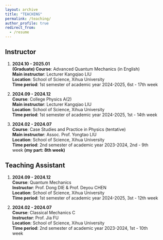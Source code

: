 ```yaml
---
layout: archive
title: "TEACHING"
permalink: /teaching/
author_profile: true
redirect_from:
  - /resume
---
```

## **Instructor**
1. **2024.10 - 2025.01** <br />
   **(Graduate) Course**: Advanced Quantum Mechanics (in English) <br />
   **Main instructor**: Lecturer Kangqiao LIU <br />
   **Location**: School of Science, Xihua University <br />
   **Time period**: 1st semester of academic year 2024-2025, 6st - 17th week
  
2. **2024.09 - 2024.12** <br />
   **Course**: College Physics A(2) <br />
   **Main instructor**: Lecturer Kangqiao LIU <br />
   **Location**: School of Science, Xihua University <br />
   **Time period**: 1st semester of academic year 2024-2025, 1st - 14th week

3. **2024.02 - 2024.07** <br />
   **Course**: Case Studies and Practice in Physics (tentative) <br />
   **Main instructor**: Assoc. Prof. Yongtao LIU <br />
   **Location**: School of Science, Xihua University <br />
   **Time period**: 2nd semester of academic year 2023-2024, 2nd - 9th week **(my part: 8th week)**

## **Teaching Assistant**
1. **2024.09 - 2024.12** <br />
   **Course**: Quantum Mechanics <br />
   **Instructor**: Prof. Dong DIE & Prof. Deyou CHEN <br />
   **Location**: School of Science, Xihua University <br />
   **Time period**: 1st semester of academic year 2024-2025, 3st - 12th week
  
2. **2024.02 - 2024.07** <br />
   **Course**: Classical Mechanics C <br />
   **Instructor**: Prof. Jia FU <br />
   **Location**: School of Science, Xihua University <br />
   **Time period**: 2nd semester of academic year 2023-2024, 1st - 10th week

<!-- {% if site.talkmap_link == true %}

<p style="text-decoration:underline;"><a href="/talkmap.html">See a map of all the places I've given a talk!</a></p>

{% endif %}

{% for post in site.talks reversed %}
  {% include archive-single-talk.html %}
{% endfor %} -->

